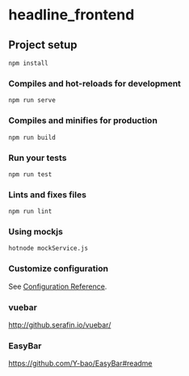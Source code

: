 # headline_frontend

## Project setup
```
npm install
```

### Compiles and hot-reloads for development
```
npm run serve
```

### Compiles and minifies for production
```
npm run build
```

### Run your tests
```
npm run test
```

### Lints and fixes files
```
npm run lint
```

### Using mockjs
```
hotnode mockService.js
``` 

### Customize configuration
See [Configuration Reference](https://cli.vuejs.org/config/).

### vuebar
http://github.serafin.io/vuebar/

### EasyBar 
https://github.com/Y-bao/EasyBar#readme